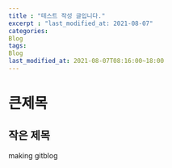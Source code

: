 ```yaml
---
title : "테스트 작성 글입니다."  
excerpt : "last_modified_at: 2021-08-07"  
categories:  
Blog  
tags:  
Blog  
last_modified_at: 2021-08-07T08:16:00~18:00  
---  
```


# 큰제목  
## 작은 제목  

making gitblog

